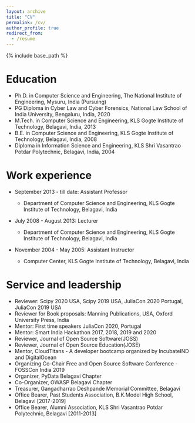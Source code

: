 ```yaml
---
layout: archive
title: "CV"
permalink: /cv/
author_profile: true
redirect_from:
  - /resume
---
```


{% include base_path %}

Education
======
* Ph.D. in Computer Science and Engineering, The National Institute of Engineering, Mysuru, India (Pursuing)
* PG Diploma in Cyber Law and Cyber Forensics, National Law School of India University, Bengaluru, India, 2020
* M.Tech. in Computer Science and Engineering, KLS Gogte Institute of Technology, Belagavi, India, 2013
* B.E. in Computer Science and Engineering, KLS Gogte Institute of Technology, Belagavi, India, 2008
* Diploma in Information Science and Engineering, KLS Shri Vasantrao Potdar Polytechnic, Belagavi, India, 2004

Work experience
======
* September 2013 - till date: Assistant Professor
  * Department of Computer Science and Engineering, KLS Gogte Institute of Technology, Belagavi, India
  
* July 2008 - August 2013: Lecturer
  * Department of Computer Science and Engineering, KLS Gogte Institute of Technology, Belagavi, India
  
* November 2004 - May 2005: Assistant Instructor
  * Computer Center, KLS Gogte Institute of Technology, Belagavi, India  
    
Service and leadership
======
* Reviewer: Scipy 2020 USA, Scipy 2019 USA, JuliaCon 2020 Portugal, JuliaCon 2019 USA
* Reviewer for Book proposals: Manning Publications, USA, Oxford University Press, India
* Mentor: First time speakers JuliaCon 2020, Portugal
* Mentor: Smart India Hackathon 2017, 2018, 2019 and 2020
* Reviewer, Journal of Open Source Software(JOSS)
* Reviewer, Journal of Open Source Education(JOSE)
* Mentor, CloudTitans - A developer bootcamp organized by IncubateIND and DigitalOcean
* Organizing Co-Chair Free and Open Source Software Conference - FOSSCon India 2019
* Organizer, PyData Belagavi Chapter
* Co-Organizer, OWASP Belagavi Chapter
* Treasurer, Gangadharrao Deshpande Memorial Committee, Belagavi
* Office Bearer, Past Students Association, B.K.Model High School, Belagavi [2017-2019]
* Office Bearer, Alumni Association, KLS Shri Vasantrao Potdar Polytechnic, Belagavi [2011-2013]
